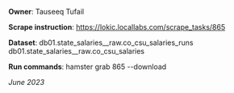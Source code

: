 **Owner**: Tauseeq Tufail

**Scrape instruction**: https://lokic.locallabs.com/scrape_tasks/865

**Dataset**: db01.state_salaries__raw.co_csu_salaries_runs
             db01.state_salaries__raw.co_csu_salaries

**Run commands**: hamster grab 865 --download

_June 2023_
